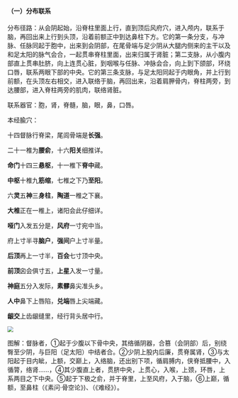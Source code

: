 #### （一）分布联系

分布径路：从会阴起始，沿脊柱里面上行，直到顶后风府穴，进入颅内，联系于脑，再回出来上行到头顶，沿着前额正中到达鼻柱下方。它的第一条分支，与冲脉、任脉同起于胞中，出来到会阴部，在尾骨端与足少阴从大腿内侧来的主干以及和足太阳的脉气会合，一起贯串脊柱里面，出来归属于肾脏；第二支脉，从小腹内部直上贯串肚脐，向上连贯心脏，到咽喉与任脉、冲脉会合，向上到下颌部，环绕口唇，联系两眼下部的中央。它的第三条支脉，与足太阳同起于内眼角，并上行到前额，在头顶左右相交，进入联络于脑，再回出来，沿着肩胛骨内，脊柱两旁，到达腰部，进入脊柱两旁的肌肉，联络肾脏。

联系器官：胞，肾，脊髓，脑，眼，鼻，口唇。

本经腧穴：

十四督脉行脊梁，尾闾骨端是**长强**。

二十一椎为**腰俞**，十六**阳关**细推详。

**命门**十四三**悬枢**，十一椎下**脊中**藏。

**中枢**十椎九**筋缩**，七椎之下乃**至阳**。

六**灵**五**神**三**身柱**，**陶道**一椎之下襄。

**大椎**正在一椎上，诸阳会此仔细详。

**哑门**入发五分是，**风府**一寸宛中当。

府上寸半寻**脑户**，**强间**户上寸半量。

**后顶**再上一寸半，**百会**七寸顶中央。

**前顶**囟会俱寸五，**上星**入发一寸量。

**神庭**五分入发际，**素髎**鼻尖准头乡。

**人中**鼻下上唇陷，**兑端**唇上尖端藏。

**龈交**上齿龈缝里，经行背头居中行。

<img src="img/图133.jpg" style="zoom:80%;" />

图解：督脉者，①起于少腹以下骨中央，其络循阴器，合篡（会阴部）后，别绕臀至少阴，与巨阳（足太阳）中结者合。②少阴上股内后廉，贯脊属肾，③与太阳起于目内眦，上额，交巅上，入络脑，还出别下项，循肩膊内，侠脊抵腰中，入循膂，络肾……，④其少腹直上者，贯脐中央，上贯心，入喉，上颈，环唇，上系两目之下中央。⑤起于下极之俞，并于脊里，上至风府，入于脑，⑥上巅，循额，至鼻柱（《素问·骨空论》)、（《难经》）。
